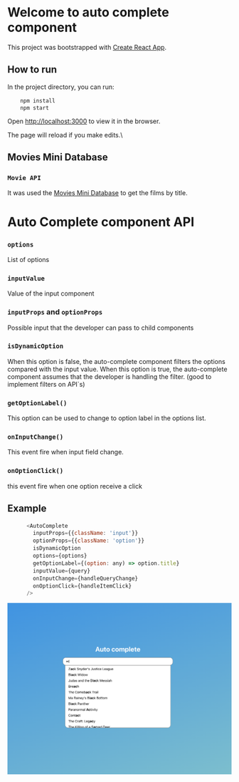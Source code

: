 # Welcome to auto complete component

This project was bootstrapped with [Create React App](https://github.com/facebook/create-react-app).

## How to run

In the project directory, you can run:
``` 
    npm install
    npm start
```


Open [http://localhost:3000](http://localhost:3000) to view it in the browser.

The page will reload if you make edits.\

## Movies Mini Database
### `Movie API`

It was used the [Movies Mini Database](https://rapidapi.com/SAdrian/api/moviesminidatabase) to get the films by title.

# Auto Complete component API

### `options`

List of options 

### `inputValue`

Value of the input component

### `inputProps` and `optionProps`
Possible input that the developer can pass to child components

### `isDynamicOption`

When this option is false, the auto-complete component filters the options compared with the input value.
When this option is true, the auto-complete component assumes that the developer is handling the filter. (good to implement filters on API`s)

### `getOptionLabel()`

This option can be used to change to option label in the options list.

### `onInputChange()`

This event fire when input field change.
### `onOptionClick()`

this event fire when one option receive a click

## Example

```js
      <AutoComplete
        inputProps={{className: 'input'}}
        optionProps={{className: 'option'}}
        isDynamicOption
        options={options}
        getOptionLabel={(option: any) => option.title}
        inputValue={query}
        onInputChange={handleQueryChange}
        onOptionClick={handleItemClick}
      />
```

![Auto complete component](./public/img.png)
